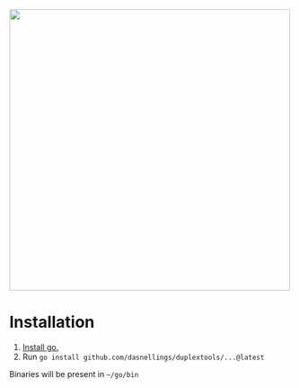<img src="https://github.com/user-attachments/assets/895780b3-ea8e-48f8-8cd5-a5b9ca3cc07d" width=500>

# Installation
1. [Install go.](https://go.dev/doc/install)
2. Run `go install github.com/dasnellings/duplextools/...@latest`

Binaries will be present in `~/go/bin`
